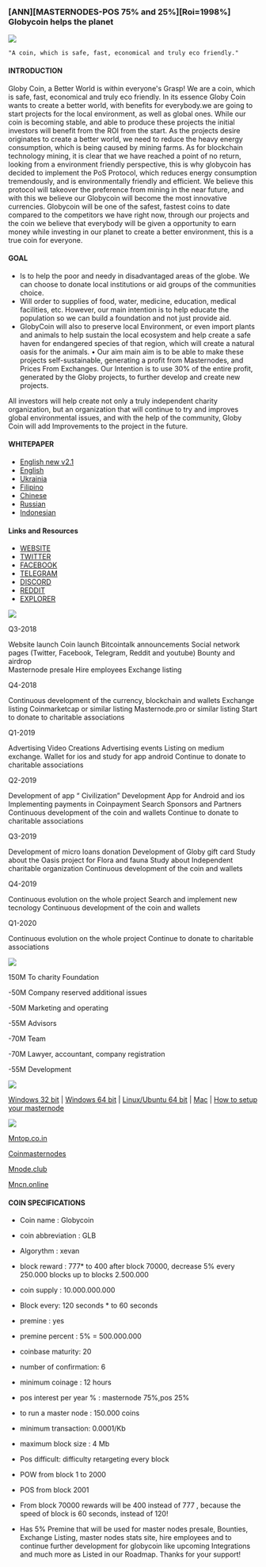 ### [ANN][MASTERNODES-POS 75% and 25%][Roi=1998%] Globycoin helps the planet

![](https://ip.bitcointalk.org/?u=https%3A%2F%2Fglobycoin.org%2Flogos%2Flogox.png&t=592&c=1OmIobF7j_M7Ug)

    "A coin, which is safe, fast, economical and truly eco friendly."


#### INTRODUCTION

Globy Coin, a Better World is within everyone's Grasp! We are a coin, which is safe, fast, economical and truly eco friendly. In its essence Globy Coin wants to create a better world, with benefits for everybody.we are going to start projects for the local environment, as well as global ones. While our coin is becoming stable, and able to produce these projects the initial investors will benefit from the ROI from the start. As the projects desire originates to create a better world, we need to reduce the heavy energy consumption, which is being caused by mining farms. As for blockchain technology mining, it is clear that we have reached a point of no return, looking from a environment friendly perspective, this is why globycoin has decided to implement the PoS Protocol, which reduces energy consumption tremendously, and is environmentally friendly and efficient.  We believe this protocol will takeover the preference from mining in the near future, and with this we believe our Globycoin will become the most innovative currencies. Globycoin will be one of the safest, fastest coins to date compared to the competitors we have right now, through our projects and the coin we believe that everybody will be given a opportunity to earn money while investing in our planet to create a better environment, this is a true coin for everyone.


#### GOAL

- Is to help the poor and needy in disadvantaged areas of the globe. We can choose to donate local institutions or aid groups of the communities choice.
- Will order to supplies of food, water, medicine, education, medical facilities, etc. However, our main intention is to help educate the population so we can build a foundation and not just provide aid.
- GlobyCoin will also to preserve local Environment, or even import plants and animals to help sustain the local ecosystem and help create a safe haven for endangered species of that region, which will create a natural oasis for the animals.
• Our aim main aim is to be able to make these projects self-sustainable, generating a profit from Masternodes, and Prices From Exchanges. Our Intention is to use 30% of the entire profit, generated by the Globy projects, to further develop and create new projects.

All investors will help create not only a truly independent charity organization, but an organization that will continue to try and improves global environmental issues, and with the help of the community, Globy Coin will add Improvements to the project in the future.


#### WHITEPAPER

- [English new v2.1](https://globycoin.org/pdf/whitepaper-v2.1-en.pdf)
- [English](https://globycoin.org/pdf/whitepaper-en.pdf)
- [Ukrainia](https://globycoin.org/pdf/whitepaper-ukr.pdf) 
- [Filipino](https://globycoin.org/pdf/whitepaper-fili.pdf)
- [Chinese](https://www.globycoin.org/pdf/whitepaper-cn.pdf)
- [Russian](https://www.globycoin.org/pdf/whitepaper-russian.pdf)
- [Indonesian](https://www.globycoin.org/pdf/whitepaper-id.pdf)


#### Links and Resources

- [WEBSITE](https://globycoin.org/)
- [TWITTER](https://twitter.com/globycoin)
- [FACEBOOK](https://www.facebook.com/Globycoin)
- [TELEGRAM](https://t.me/globycoin)
- [DISCORD](https://discordapp.com/invite/bE5yubp)
- [REDDIT](https://www.reddit.com/user/Globycoin)
- [EXPLORER](https://globycoinexplorer.com/) 

![](https://ip.bitcointalk.org/?u=https%3A%2F%2Fmedia.discordapp.net%2Fattachments%2F439431910121275392%2F470221078711631883%2FIMG_20180721_212513_222.jpg%3Fwidth%3D950%26height%3D116&t=592&c=6okvAeg9waSfkA)

Q3-2018

Website launch
Coin launch
Bitcointalk announcements
Social network pages (Twitter, Facebook, Telegram, Reddit and youtube)
Bounty and airdrop  
Masternode presale
Hire employees
Exchange listing


Q4-2018

Continuous development of the currency, blockchain and wallets
Exchange listing
Coinmarketcap or similar listing
Masternode.pro or similar listing
Start to donate to charitable associations


Q1-2019

Advertising Video Creations
Advertising events
Listing on medium exchange.
Wallet for ios and study for app android 
Continue to donate to charitable associations


Q2-2019

Development of app  “ Civilization”
Development App for Android and ios
Implementing payments in Coinpayment
Search Sponsors and Partners
Continuous development of the coin and wallets 
Continue to donate to charitable associations



Q3-2019

Development of micro loans donation
Development of Globy gift card
Study about the Oasis project for Flora and fauna
Study about  Independent charitable organization
Continuous development of the coin and wallets



Q4-2019

Continuous evolution on the whole project
Search and implement new tecnology
Continuous development of the coin and wallets



Q1-2020

Continuous evolution on the whole project
Continue to donate to charitable associations


![](https://ip.bitcointalk.org/?u=https%3A%2F%2Fcdn.discordapp.com%2Fattachments%2F439431910121275392%2F470221099754323999%2FIMG_20180721_212510_107.jpg&t=592&c=LA7I6mOIJikUjQ)

150M To charity Foundation

-50M Company reserved additional issues

-50M Marketing and operating

-55M Advisors

-70M Team

-70M Lawyer, accountant, company registration

-55M Development


![](https://ip.bitcointalk.org/?u=https%3A%2F%2Fcdn.discordapp.com%2Fattachments%2F439431910121275392%2F470220989540728872%2FIMG_20180721_212524_153.jpg&t=592&c=lTImP2eIO8MJsQ)

[Windows 32 bit](https://github.com/Globycoin/glbcore/releases/download/1.0.0.0/Windows32bit.zip) | [Windows 64 bit](https://github.com/Globycoin/glbcore/releases/download/1.0.0.0/Windows64bit.zip) | [Linux/Ubuntu 64 bit](https://github.com/Globycoin/glbcore/releases/download/1.0.0.0/Ubuntu1604.zip) |  [Mac](https://github.com/Globycoin/glbcore/releases/download/1.0.0.0/Mac.zip) | [How to setup your masternode](https://github.com/Globycoin/glbcore/wiki)


![](https://ip.bitcointalk.org/?u=https%3A%2F%2Fcdn.discordapp.com%2Fattachments%2F439431910121275392%2F470221034239426560%2FIMG_20180721_212519_199.jpg&t=592&c=zwQKvuaUM-DX7A)

[Mntop.co.in](https://mntop.co.in/)

[Coinmasternodes](https://coinmasternodes.info/)

[Mnode.club](https://mnode.club/)

[Mncn.online](https://mncn.online/coinlist/)


#### COIN SPECIFICATIONS

- Coin name : Globycoin
- coin abbreviation : GLB
- Algorythm : xevan
- block reward : 777* to 400 after block 70000,  decrease 5% every 250.000 blocks up to blocks 2.500.000
- coin supply : 10.000.000.000
- Block every: 120 seconds * to 60 seconds
- premine : yes
- premine percent : 5% = 500.000.000 
- coinbase maturity: 20
- number of confirmation: 6
- minimum coinage : 12 hours
- pos interest per year % : masternode 75%,pos 25%
- to run a master node : 150.000 coins
- minimum transaction: 0.0001/Kb
- maximum block size : 4 Mb
- Pos difficult: difficulty retargeting every block 
 
- POW from block 1 to 2000
- POS from block 2001
-  From block 70000 rewards will be 400 instead of 777 , because the speed of block is 60 seconds, instead of 120!
- Has 5% Premine that will be used for master nodes presale, Bounties, Exchange Listing, master nodes stats site, hire employees and to continue further development for globycoin like upcoming Integrations and much more as Listed in our Roadmap. Thanks for your support!
